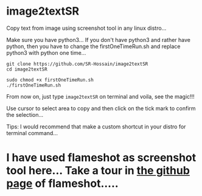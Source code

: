 # image2textSR
Copy text from image using screenshot tool in any linux distro...

Make sure you have python3... If you don't have python3 and rather have python, then you have to change the firstOneTimeRun.sh and replace python3 with python one time...
```
git clone https://github.com/SR-Hossain/image2textSR
cd image2textSR

sudo chmod +x firstOneTimeRun.sh
./firstOneTimeRun.sh
```
From now on, just type
<code>image2textSR</code>
on terminal and voila, see the magic!!!

Use cursor to select area to copy and then click on the tick mark to confirm the selection...

Tips: I would recommend that make a custom shortcut in your distro for terminal command...

<h1>I have used flameshot as screenshot tool here... Take a tour in <a href="https://github.com/flameshot-org/flameshot">the github page</a> of flameshot.....</h1>
